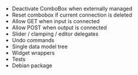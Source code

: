 - Deactivate ComboBox when externally managed
- Reset combobox if current connection is deleted
- Allow GET when input is connected
- Allow POST when output is connected
- Slider / clamping / editor delegates
- Undo commands
- Single data model tree
- Widget wrappers
- Tests
- Debian package
